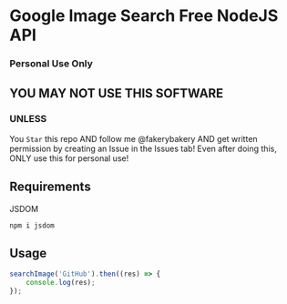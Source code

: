 # Google Image Search Free NodeJS API
### Personal Use Only
## YOU MAY NOT USE THIS SOFTWARE
### UNLESS

You `Star` this repo AND follow me @fakerybakery AND get written permission by creating an Issue in the Issues tab! Even after doing this, ONLY use this for personal use!

## Requirements
JSDOM
```
npm i jsdom
```
## Usage
```js
searchImage('GitHub').then((res) => {
    console.log(res);
});
```
